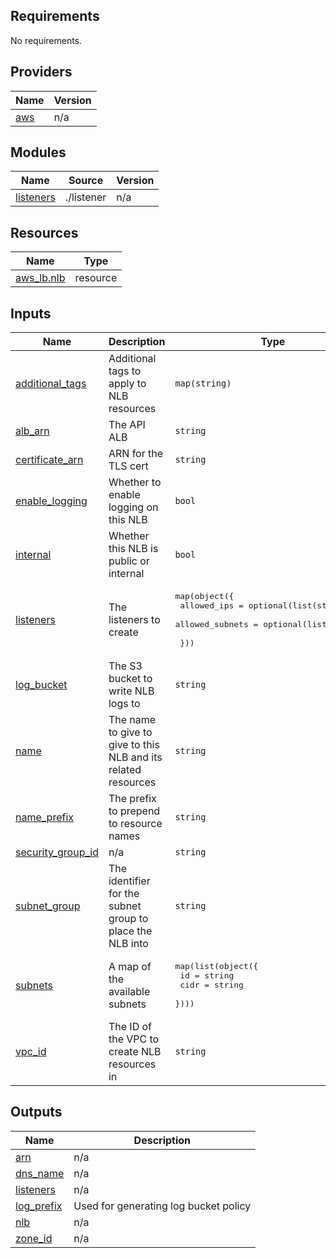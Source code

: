 <!-- BEGIN_TF_DOCS -->
## Requirements

No requirements.

## Providers

| Name | Version |
|------|---------|
| <a name="provider_aws"></a> [aws](#provider\_aws) | n/a |

## Modules

| Name | Source | Version |
|------|--------|---------|
| <a name="module_listeners"></a> [listeners](#module\_listeners) | ./listener | n/a |

## Resources

| Name | Type |
|------|------|
| [aws_lb.nlb](https://registry.terraform.io/providers/hashicorp/aws/latest/docs/resources/lb) | resource |

## Inputs

| Name | Description | Type | Default | Required |
|------|-------------|------|---------|:--------:|
| <a name="input_additional_tags"></a> [additional\_tags](#input\_additional\_tags) | Additional tags to apply to NLB resources | `map(string)` | `null` | no |
| <a name="input_alb_arn"></a> [alb\_arn](#input\_alb\_arn) | The API ALB | `string` | n/a | yes |
| <a name="input_certificate_arn"></a> [certificate\_arn](#input\_certificate\_arn) | ARN for the TLS cert | `string` | n/a | yes |
| <a name="input_enable_logging"></a> [enable\_logging](#input\_enable\_logging) | Whether to enable logging on this NLB | `bool` | `true` | no |
| <a name="input_internal"></a> [internal](#input\_internal) | Whether this NLB is public or internal | `bool` | `true` | no |
| <a name="input_listeners"></a> [listeners](#input\_listeners) | The listeners to create | <pre>map(object({<br>    allowed_ips     = optional(list(string))<br>    allowed_subnets = optional(list(string))<br><br>  }))</pre> | n/a | yes |
| <a name="input_log_bucket"></a> [log\_bucket](#input\_log\_bucket) | The S3 bucket to write NLB logs to | `string` | n/a | yes |
| <a name="input_name"></a> [name](#input\_name) | The name to give to give to this NLB and its related resources | `string` | n/a | yes |
| <a name="input_name_prefix"></a> [name\_prefix](#input\_name\_prefix) | The prefix to prepend to resource names | `string` | n/a | yes |
| <a name="input_security_group_id"></a> [security\_group\_id](#input\_security\_group\_id) | n/a | `string` | n/a | yes |
| <a name="input_subnet_group"></a> [subnet\_group](#input\_subnet\_group) | The identifier for the subnet group to place the NLB into | `string` | n/a | yes |
| <a name="input_subnets"></a> [subnets](#input\_subnets) | A map of the available subnets | <pre>map(list(object({<br>    id   = string<br>    cidr = string<br>  })))</pre> | n/a | yes |
| <a name="input_vpc_id"></a> [vpc\_id](#input\_vpc\_id) | The ID of the VPC to create NLB resources in | `string` | n/a | yes |

## Outputs

| Name | Description |
|------|-------------|
| <a name="output_arn"></a> [arn](#output\_arn) | n/a |
| <a name="output_dns_name"></a> [dns\_name](#output\_dns\_name) | n/a |
| <a name="output_listeners"></a> [listeners](#output\_listeners) | n/a |
| <a name="output_log_prefix"></a> [log\_prefix](#output\_log\_prefix) | Used for generating log bucket policy |
| <a name="output_nlb"></a> [nlb](#output\_nlb) | n/a |
| <a name="output_zone_id"></a> [zone\_id](#output\_zone\_id) | n/a |
<!-- END_TF_DOCS -->